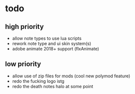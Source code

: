 # todo

## high priority

- allow note types to use lua scripts
- rework note type and ui skin system(s)
- adobe animate 2018+ support (flxAnimate)

## low priority

- allow use of zip files for mods (cool new polymod feature)
- redo the fucking logo istg
- redo the death notes halo at some point

